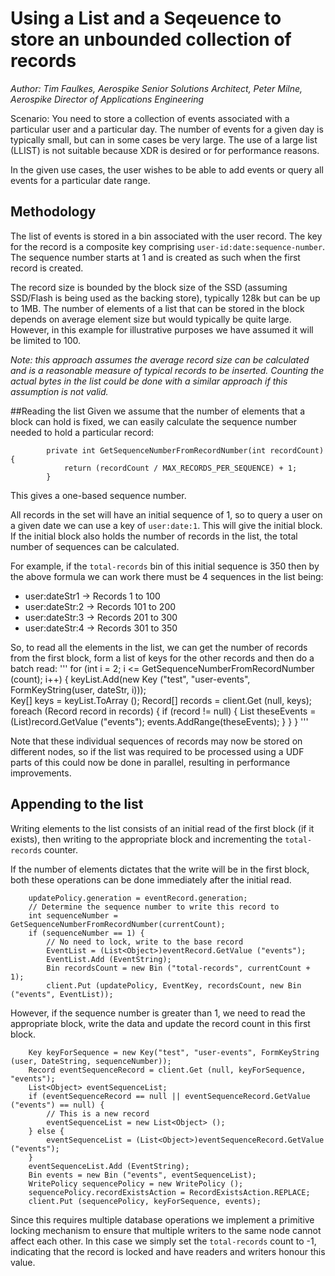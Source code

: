 # Using a List and a Seqeuence to store an unbounded collection of records
*Author: Tim Faulkes, Aerospike Senior Solutions Architect, Peter Milne, Aerospike Director of Applications Engineering*

Scenario: You need to store a collection of events associated with a particular user and a particular day. The number of events for a given day is typically small, but can in some cases be very large. The use of a large list (LLIST) is not suitable because XDR is desired or for performance reasons.

In the given use cases, the user wishes to be able to add events or query all events for a particular date range.

## Methodology
The list of events is stored in a bin associated with the user record. The key for the record is a composite key comprising ```user-id:date:sequence-number```. The sequence number starts at 1 and is created as such when the first record is created.

The record size is bounded by the block size of the SSD (assuming SSD/Flash is being used as the backing store), typically 128k but can be up to 1MB. The number of elements of a list that can be stored in the block depends on average element size but would typically be quite large. However, in this example for illustrative purposes we have assumed it will be limited to 100.

*Note: this approach assumes the average record size can be calculated and is a reasonable measure of typical records to be inserted. Counting the actual bytes in the list could be done with a similar approach if this assumption is not valid.*

##Reading the list
Given we assume that the number of elements that a block can hold is fixed, we can easily calculate the sequence number needed to hold a particular record:

```
		private int GetSequenceNumberFromRecordNumber(int recordCount) {
			return (recordCount / MAX_RECORDS_PER_SEQUENCE) + 1;
		}
```

This gives a one-based sequence number.

All records in the set will have an initial sequence of 1, so to query a user on a given date we can use a key of ```user:date:1```. This will give the initial block. If the initial block also holds the number of records in the list, the total number of sequences can be calculated.

For example, if the ```total-records``` bin of this initial sequence is 350 then by the above formula we can work there must be 4 sequences in the list being:
* user:dateStr1 -> Records 1 to 100
* user:dateStr:2 -> Records 101 to 200
* user:dateStr:3 -> Records 201 to 300
* user:dateStr:4 -> Records 301 to 350

So, to read all the elements in the list, we can get the number of records from the first block, form a list of keys for the other records and then do a batch read:
'''
	for (int i = 2; i <= GetSequenceNumberFromRecordNumber (count); i++) {
		keyList.Add(new Key ("test", "user-events", FormKeyString(user, dateStr, i)));	
		Key[] keys = keyList.ToArray ();
		Record[] records = client.Get (null, keys);
		foreach (Record record in records) {
			if (record != null) {
				List<Object> theseEvents = (List<Object>)record.GetValue ("events");
				events.AddRange(theseEvents);
			}
		}
	}
'''

Note that these individual sequences of records may now be stored on different nodes, so if the list was required to be processed using a UDF parts of this could now be done in parallel, resulting in performance improvements.

## Appending to the list
Writing elements to the list consists of an initial read of the first block (if it exists), then writing to the appropriate block and incrementing the ```total-records``` counter. 

If the number of elements dictates that the write will be in the first block, both these operations can be done immediately after the initial read.
```
	updatePolicy.generation = eventRecord.generation;
	// Determine the sequence number to write this record to
	int sequenceNumber = GetSequenceNumberFromRecordNumber(currentCount);
	if (sequenceNumber == 1) {
		// No need to lock, write to the base record
		EventList = (List<Object>)eventRecord.GetValue ("events");
		EventList.Add (EventString);
		Bin recordsCount = new Bin ("total-records", currentCount + 1);
		client.Put (updatePolicy, EventKey, recordsCount, new Bin ("events", EventList));
```

However, if the sequence number is greater than 1, we need to read the appropriate block, write the data and update the record count in this first block.

```
	Key keyForSequence = new Key("test", "user-events", FormKeyString (user, DateString, sequenceNumber));
	Record eventSequenceRecord = client.Get (null, keyForSequence, "events");
	List<Object> eventSequenceList;
	if (eventSequenceRecord == null || eventSequenceRecord.GetValue ("events") == null) {
		// This is a new record
		eventSequenceList = new List<Object> ();
	} else {
		eventSequenceList = (List<Object>)eventSequenceRecord.GetValue ("events");
	}
	eventSequenceList.Add (EventString);
	Bin events = new Bin ("events", eventSequenceList);
	WritePolicy sequencePolicy = new WritePolicy ();
	sequencePolicy.recordExistsAction = RecordExistsAction.REPLACE;
	client.Put (sequencePolicy, keyForSequence, events);
```

Since this requires multiple database operations we implement a primitive locking mechanism to ensure that multiple writers to the same node cannot affect each other. In this case we simply set the ```total-records``` count to -1, indicating that the record is locked and have readers and writers honour this value.


